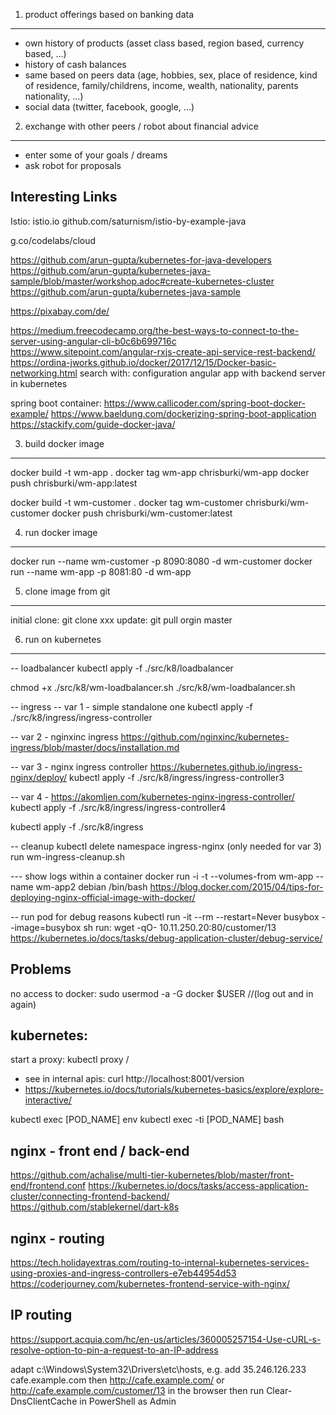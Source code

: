 1. product offerings based on banking data
------------------------------------------
- own history of products (asset class based, region based, currency based, ...)
- history of cash balances
- same based on peers data (age, hobbies, sex, place of residence, kind of residence, family/childrens, income, wealth, nationality, parents nationality, ...)
- social data (twitter, facebook, google, ...)


2. exchange with other peers / robot about financial advice
-----------------------------------------------------------
- enter some of your goals / dreams
- ask robot for proposals


Interesting Links
-----------------
Istio: istio.io
github.com/saturnism/istio-by-example-java

g.co/codelabs/cloud

https://github.com/arun-gupta/kubernetes-for-java-developers
https://github.com/arun-gupta/kubernetes-java-sample/blob/master/workshop.adoc#create-kubernetes-cluster
https://github.com/arun-gupta/kubernetes-java-sample

https://pixabay.com/de/

https://medium.freecodecamp.org/the-best-ways-to-connect-to-the-server-using-angular-cli-b0c6b699716c
https://www.sitepoint.com/angular-rxjs-create-api-service-rest-backend/
https://ordina-jworks.github.io/docker/2017/12/15/Docker-basic-networking.html
search with: configuration angular app with backend server in kubernetes

spring boot container: 
https://www.callicoder.com/spring-boot-docker-example/
https://www.baeldung.com/dockerizing-spring-boot-application
https://stackify.com/guide-docker-java/

3. build docker image
---------------------
docker build -t wm-app .
docker tag wm-app chrisburki/wm-app
docker push chrisburki/wm-app:latest

docker build -t wm-customer .
docker tag wm-customer chrisburki/wm-customer
docker push chrisburki/wm-customer:latest


4. run docker image
-------------------
docker run --name wm-customer -p 8090:8080 -d wm-customer
docker run --name wm-app -p 8081:80 -d wm-app


5. clone image from git
-----------------------
initial clone: git clone xxx
update: git pull orgin master


6. run on kubernetes
--------------------
-- loadbalancer
kubectl apply -f ./src/k8/loadbalancer

chmod +x ./src/k8/wm-loadbalancer.sh
./src/k8/wm-loadbalancer.sh

-- ingress
-- var 1 - simple standalone one
kubectl apply -f ./src/k8/ingress/ingress-controller


-- var 2 - nginxinc ingress
https://github.com/nginxinc/kubernetes-ingress/blob/master/docs/installation.md

-- var 3 - nginx ingress controller
https://kubernetes.github.io/ingress-nginx/deploy/
kubectl apply -f ./src/k8/ingress/ingress-controller3

-- var 4 - 
https://akomljen.com/kubernetes-nginx-ingress-controller/
kubectl apply -f ./src/k8/ingress/ingress-controller4

kubectl apply -f ./src/k8/ingress


-- cleanup
kubectl delete namespace ingress-nginx (only needed for var 3)
run wm-ingress-cleanup.sh

--- show logs within a container
docker run -i -t --volumes-from wm-app --name wm-app2 debian /bin/bash
https://blog.docker.com/2015/04/tips-for-deploying-nginx-official-image-with-docker/

-- run pod for debug reasons
kubectl run -it --rm --restart=Never busybox --image=busybox sh
run: wget -qO- 10.11.250.20:80/customer/13
https://kubernetes.io/docs/tasks/debug-application-cluster/debug-service/

Problems
--------
no access to docker: sudo usermod -a -G docker $USER //(log out and in again)

kubernetes:
----------

start a proxy: kubectl proxy  / 
 - see in internal apis:  curl http://localhost:8001/version
 - https://kubernetes.io/docs/tutorials/kubernetes-basics/explore/explore-interactive/

kubectl exec [POD_NAME] env
kubectl exec -ti [POD_NAME] bash

nginx - front end / back-end
----------------------------
https://github.com/achalise/multi-tier-kubernetes/blob/master/front-end/frontend.conf
https://kubernetes.io/docs/tasks/access-application-cluster/connecting-frontend-backend/
https://github.com/stablekernel/dart-k8s

nginx - routing
---------------
https://tech.holidayextras.com/routing-to-internal-kubernetes-services-using-proxies-and-ingress-controllers-e7eb44954d53
https://coderjourney.com/kubernetes-frontend-service-with-nginx/

IP routing
----------
https://support.acquia.com/hc/en-us/articles/360005257154-Use-cURL-s-resolve-option-to-pin-a-request-to-an-IP-address

adapt c:\Windows\System32\Drivers\etc\hosts, e.g. add 35.246.126.233  cafe.example.com 
then http://cafe.example.com/ or http://cafe.example.com/customer/13 in the browser
then run Clear-DnsClientCache in PowerShell as Admin

